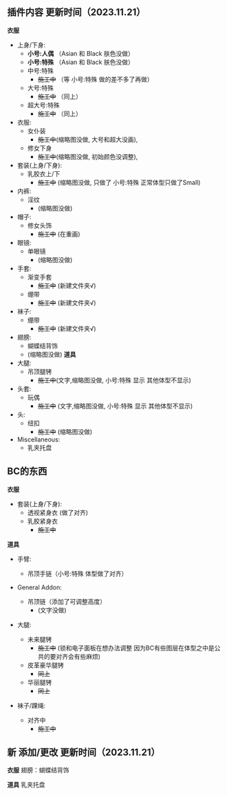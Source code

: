 ## 插件内容 更新时间（2023.11.21）
**衣服**
+ 上身/下身:
  - __小号:人偶__ （Asian 和 Black 肤色没做）
  - __小号:特殊__ （Asian 和 Black 肤色没做）
  - 中号:特殊  
    - ~~施工中~~ （等 小号:特殊 做的差不多了再做）
  - 大号:特殊  
    - ~~施工中~~ （同上）
  - 超大号:特殊  
    - ~~施工中~~ （同上）
+ 衣服: 
  - 女仆装 
    - ~~施工中~~(缩略图没做, 大号和超大没画), 
  - 修女下身  
    - ~~施工中~~(缩略图没做, 初始颜色没调整),
+ 套装(上身/下身): 
  - 乳胶衣上/下  
    - ~~施工中~~ (缩略图没做, 只做了 小号:特殊 正常体型只做了Small)
+ 内裤: 
  - 淫纹  
    - (缩略图没做)
+ 帽子:
  - 修女头饰  
    - ~~施工中~~ (在重画)
+ 眼镜:
  - 单眼镜  
    - (缩略图没做)
+ 手套:
  - 渐变手套  
    - ~~施工中~~ (新建文件夹√)
  - 绷带  
    - ~~施工中~~ (新建文件夹√)
+ 袜子:
  - 绷带  
    - ~~施工中~~ (新建文件夹√)
+ 翅膀:
  - 蝴蝶结背饰
  - (缩略图没做)
**道具**
+ 大腿: 
  - 吊顶腿铐  
    - ~~施工中~~(文字,缩略图没做, 小号:特殊 显示 其他体型不显示)
+ 头套:
  - 玩偶  
    - ~~施工中~~ (文字,缩略图没做, 小号:特殊 显示 其他体型不显示) 
+ 头:
  - 纽扣
    - ~~施工中~~ (缩略图没做)
+ Miscellaneous:
  - 乳夹托盘
    
## BC的东西
**衣服**
+ 套装(上身/下身): 
  - 透视紧身衣 (做了对齐)
  - 乳胶紧身衣  
    - ~~施工中~~

**道具**
+ 手臂: 
  - 吊顶手链（小号:特殊 体型做了对齐）
+ General Addon:
  - 吊顶链（添加了可调整高度） 
    - (文字没做)

+ 大腿: 
  - 未来腿铐  
    - ~~施工中~~ (锁和电子面板在想办法调整 因为BC有些图层在体型之中是公共的要对齐会有些麻烦)
  - 皮革豪华腿铐  
    - ~~同上~~
  - 华丽腿铐  
    - ~~同上~~

+ 袜子/踝绳:
  - 对齐中  
    - ~~施工中~~

## 新 添加/更改 更新时间（2023.11.21）

**衣服**
翅膀：蝴蝶结背饰

**道具**
乳夹托盘
